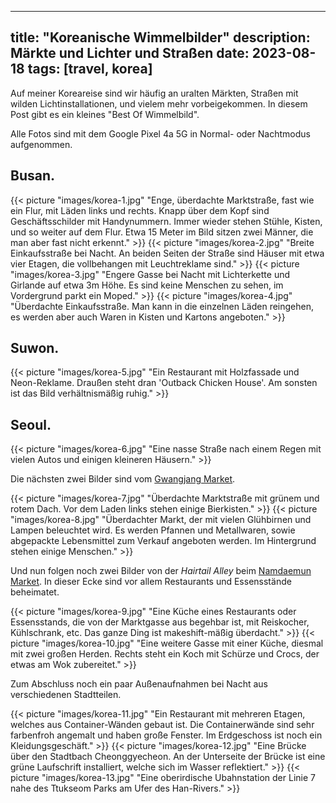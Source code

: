
---
title: "Koreanische Wimmelbilder"
description: Märkte und Lichter und Straßen
date: 2023-08-18
tags: [travel, korea]
---

Auf meiner Koreareise sind wir häufig an uralten Märkten, Straßen mit wilden Lichtinstallationen, und vielem mehr vorbeigekommen.
In diesem Post gibt es ein kleines "Best Of Wimmelbild".


Alle Fotos sind mit dem Google Pixel 4a 5G in Normal- oder Nachtmodus aufgenommen.


## Busan.
{{< picture "images/korea-1.jpg" "Enge, überdachte Marktstraße, fast wie ein Flur, mit Läden links und rechts. Knapp über dem Kopf sind Geschäftsschilder mit Handynummern. Immer wieder stehen Stühle, Kisten, und so weiter auf dem Flur. Etwa 15 Meter im Bild sitzen zwei Männer, die man aber fast nicht erkennt." >}}
{{< picture "images/korea-2.jpg" "Breite Einkaufsstraße bei Nacht. An beiden Seiten der Straße sind Häuser mit etwa vier Etagen, die vollbehangen mit Leuchtreklame sind." >}}
{{< picture "images/korea-3.jpg" "Engere Gasse bei Nacht mit Lichterkette und Girlande auf etwa 3m Höhe. Es sind keine Menschen zu sehen, im Vordergrund parkt ein Moped." >}}
{{< picture "images/korea-4.jpg" "Überdachte Einkaufsstraße. Man kann in die einzelnen Läden reingehen, es werden aber auch Waren in Kisten und Kartons angeboten." >}}

## Suwon.
{{< picture "images/korea-5.jpg" "Ein Restaurant mit Holzfassade und Neon-Reklame. Draußen steht dran 'Outback Chicken House'. Am sonsten ist das Bild verhältnismäßig ruhig." >}}

## Seoul.

{{< picture "images/korea-6.jpg" "Eine nasse Straße nach einem Regen mit vielen Autos und einigen kleineren Häusern." >}}

Die nächsten zwei Bilder sind vom [Gwangjang Market](https://en.wikipedia.org/wiki/Gwangjang_Market).

{{< picture "images/korea-7.jpg" "Überdachte Marktstraße mit grünem und rotem Dach. Vor dem Laden links stehen einige Bierkisten." >}}
{{< picture "images/korea-8.jpg" "Überdachter Markt, der mit vielen Glühbirnen und Lampen beleuchtet wird. Es werden Pfannen und Metallwaren, sowie abgepackte Lebensmittel zum Verkauf angeboten werden. Im Hintergrund stehen einige Menschen." >}}

Und nun folgen noch zwei Bilder von der _Hairtail Alley_ beim [Namdaemun Market](https://en.wikipedia.org/wiki/Namdaemun_Market). In dieser Ecke sind vor allem Restaurants und Essensstände beheimatet.

{{< picture "images/korea-9.jpg" "Eine Küche eines Restaurants oder Essensstands, die von der Marktgasse aus begehbar ist, mit Reiskocher, Kühlschrank, etc. Das ganze Ding ist makeshift-mäßig überdacht." >}}
{{< picture "images/korea-10.jpg" "Eine weitere Gasse mit einer Küche, diesmal mit zwei großen Herden. Rechts steht ein Koch mit Schürze und Crocs, der etwas am Wok zubereitet." >}}

Zum Abschluss noch ein paar Außenaufnahmen bei Nacht aus verschiedenen Stadtteilen.

{{< picture "images/korea-11.jpg" "Ein Restaurant mit mehreren Etagen, welches aus Container-Wänden gebaut ist. Die Containerwände sind sehr farbenfroh angemalt und haben große Fenster. Im Erdgeschoss ist noch ein Kleidungsgeschäft." >}}
{{< picture "images/korea-12.jpg" "Eine Brücke über den Stadtbach Cheonggyecheon. An der Unterseite der Brücke ist eine grüne Laufschrift installiert, welche sich im Wasser reflektiert." >}}
{{< picture "images/korea-13.jpg" "Eine oberirdische Ubahnstation der Linie 7 nahe des Ttukseom Parks am Ufer des Han-Rivers." >}}

